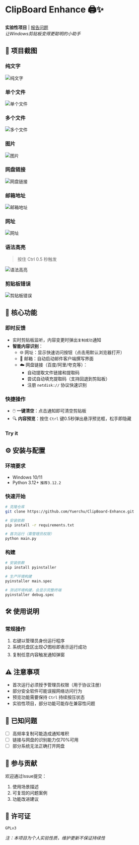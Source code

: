 # ClipBoard Enhance 🖨️✨

**实验性项目** | [报告问题](https://github.com/Yuerchu/clipboard-enhance/issues)  
*让Windows剪贴板变得更聪明的小助手*

## 🌄 项目截图

### 纯文字
![纯文字](static/img/0aa8b56588f8a852d686909a79371b77.png)

### 单个文件
![单个文件](static/img/576a0dba89772299b0a155c9bb7ec247.png)

### 多个文件
![多个文件](static/img/2f9d75e7aca718cd690c8e900123eba2.png)

### 图片
![图片](static/img/74efccc9a1523f15a01635a6b625d6c7.png)

### 网盘链接
![网盘链接](static/img/16a10b0e88b68629b8ae6d386e920908.png)

### 邮箱地址
![邮箱地址](static/img/c51a02dec293945f040ef970cc80a5c2.png)

### 网址
![网址](static/img/d3650c5158a7a1cc970fe0bab1c5979f.png)

### 语法高亮
> 按住 Ctrl 0.5 秒触发

![语法高亮](static/img/db75cc8e0ec786e2732756c24ff08f57.jpg)

### 剪贴板错误
![剪贴板错误](static/img/d9d2c85aac1aab21f3c83b133063a201.png)

## 🌟 核心功能

### 即时反馈
- 实时剪贴板监听，内容变更时弹出`复制成功`通知
- **智能内容识别**：
  - 🌐 网址：显示快速访问按钮（点击用默认浏览器打开）
  - 📧 邮箱：自动启动邮件客户端撰写界面
  - ☁️ 网盘链接（百度/阿里/夸克等）：
    - 自动提取文件链接和提取码
    - 尝试自动填充提取码（支持回退到剪贴板）
    - 注册 `netdisk://` 协议快速识别

### 快捷操作
- 🖱️ **一键清空**：点击通知即可清空剪贴板
- 🔍 **内容预览**：按住 `Ctrl` 键0.5秒弹出悬浮预览框，松手即隐藏

### Try it

## ⚙️ 安装与配置

### 环境要求
- Windows 10/11
- Python 3.12+ `推荐3.12.2`

### 快速开始
```bash
# 克隆仓库
git clone https://github.com/Yuerchu/ClipBoard-Enhance.git

# 安装依赖
pip install -r requirements.txt

# 首次运行（需管理员权限）
python main.py
```

### 构建
```bash
# 安装依赖
pip install pyinstaller

# 生产环境构建
pyinstaller main.spec

# 测试环境构建，会显示完整终端
pyinstaller debug.spec
```

## 🛠️ 使用说明

### 常规操作
1. 右键以管理员身份运行程序
2. 系统托盘区出现📋图标即表示运行成功
3. 复制任意内容触发通知弹窗

## ⚠️ 注意事项
- 首次运行必须授予管理员权限（用于协议注册）
- 部分安全软件可能误报网络访问行为
- 预览功能需要保持 `Ctrl` 持续按压状态
- 实验性项目，部分功能可能存在兼容性问题

## 🚧 已知问题
- [ ] 高频率复制可能造成通知堆积
- [ ] 链接与网盘的识别能力仅70%可用
- [ ] 部分系统无法正确打开网盘

## 🤝 参与贡献
欢迎通过Issue提交：
1. 使用场景描述
2. 可复现的问题案例
3. 功能改进建议

## 📑 许可证
`GPLv3`

*注：本项目为个人实验性质，维护更新不保证持续性*